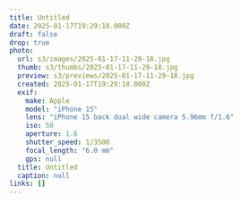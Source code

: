 ```yaml
---
title: Untitled
date: 2025-01-17T19:29:18.000Z
draft: false
drop: true
photo:
  url: s3/images/2025-01-17-11-29-18.jpg
  thumb: s3/thumbs/2025-01-17-11-29-18.jpg
  preview: s3/previews/2025-01-17-11-29-18.jpg
  created: 2025-01-17T19:29:18.000Z
  exif:
    make: Apple
    model: "iPhone 15"
    lens: "iPhone 15 back dual wide camera 5.96mm f/1.6"
    iso: 50
    aperture: 1.6
    shutter_speed: 1/3500
    focal_length: "6.0 mm"
    gps: null
  title: Untitled
  caption: null
links: []
---
```

